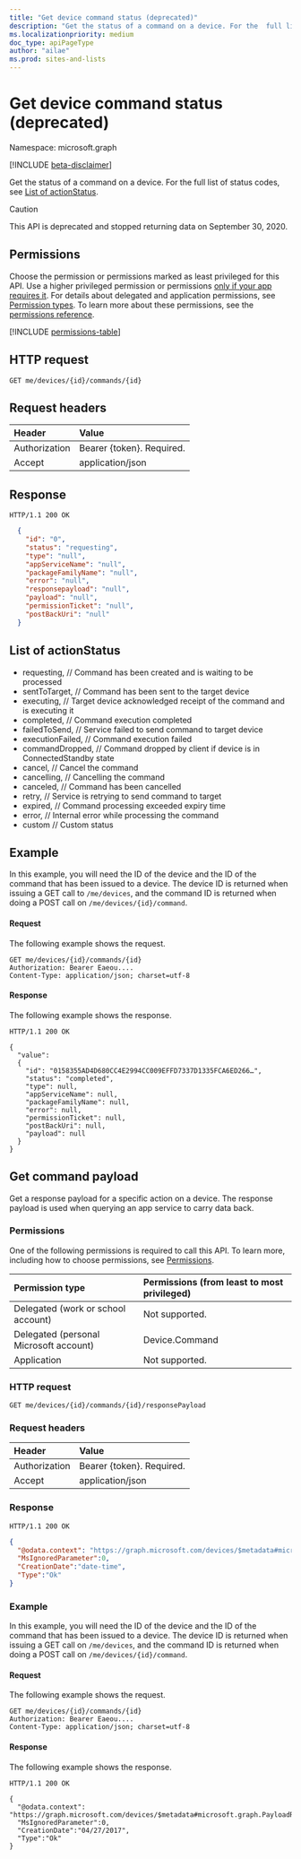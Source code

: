 ```yaml
---
title: "Get device command status (deprecated)"
description: "Get the status of a command on a device. For the  full list of status codes, see List of actionStatus."
ms.localizationpriority: medium
doc_type: apiPageType
author: "ailae"
ms.prod: sites-and-lists
---
```


# Get device command status (deprecated)

Namespace: microsoft.graph

[!INCLUDE [beta-disclaimer](../../includes/beta-disclaimer.md)]

Get the status of a command on a device. For the  full list of status codes, see [List of actionStatus](#list-of-actionstatus).

> [!CAUTION]
> This API is deprecated and stopped returning data on September 30, 2020.

## Permissions

Choose the permission or permissions marked as least privileged for this API. Use a higher privileged permission or permissions [only if your app requires it](/graph/permissions-overview#best-practices-for-using-microsoft-graph-permissions). For details about delegated and application permissions, see [Permission types](/graph/permissions-overview#permission-types). To learn more about these permissions, see the [permissions reference](/graph/permissions-reference).

<!-- { "blockType": "permissions", "name": "get_device_command_status" } -->
[!INCLUDE [permissions-table](../includes/permissions/get-device-command-status-permissions.md)]

## HTTP request

<!-- { "blockType": "ignored" } -->

```http
GET me/devices/{id}/commands/{id}
```

## Request headers

| Header |Value
|:----|:------|
|Authorization| Bearer {token}. Required. |
|Accept | application/json |

## Response
<!-- { "blockType": "ignored" } -->

```http
HTTP/1.1 200 OK
```
<!-- { "blockType": "ignored" } -->

```json
  {
    "id": "0",
    "status": "requesting",
    "type": "null",
    "appServiceName": "null",
    "packageFamilyName": "null",
    "error": "null",
    "responsepayload": "null",
    "payload": "null",
    "permissionTicket": "null",
    "postBackUri": "null"
  }
```

## List of actionStatus

- requesting, // Command has been created and is waiting to be processed
- sentToTarget, // Command has been sent to the target device
- executing, // Target device acknowledged receipt of the command and is executing it
- completed, // Command execution completed
- failedToSend, // Service failed to send command to target device
- executionFailed, // Command execution failed
- commandDropped, // Command dropped by client if device is in ConnectedStandby state
- cancel, // Cancel the command
- cancelling, // Cancelling the command
- canceled, // Command has been cancelled
- retry, // Service is retrying to send command to target
- expired, // Command processing exceeded expiry time
- error, // Internal error while processing the command
- custom // Custom status

## Example

In this example, you will need the ID of the device and the ID of the command that has been issued to a device. The device ID is returned when issuing a GET call to `/me/devices`, and the command ID is returned when doing a POST call on `/me/devices/{id}/command`.

#### Request

The following example shows the request.

<!-- {
  "blockType": "ignored",
  "name": "get_command"
} -->
```http
GET me/devices/{id}/commands/{id}
Authorization: Bearer Eaeou....
Content-Type: application/json; charset=utf-8
```

#### Response

The following example shows the response.
<!-- {
  "blockType": "ignored",
  "truncated": false,
  "@odata.type": "microsoft.graph.command",
  "isCollection": true
} -->
```http
HTTP/1.1 200 OK

{
  "value":
  {
    "id": "0158355AD4D680CC4E2994CC009EFFD7337D1335FCA6ED266…",
    "status": "completed",
    "type": null,
    "appServiceName": null,
    "packageFamilyName": null,
    "error": null,
    "permissionTicket": null,
    "postBackUri": null,
    "payload": null
  }
}
```


## Get command payload

Get a response payload for a specific action on a device. The response payload is used when querying an app service to carry data back.


### Permissions

One of the following permissions is required to call this API. To learn more, including how to choose permissions, see [Permissions](/graph/permissions-reference).

|Permission type      | Permissions (from least to most privileged)              |
|:--------------------|:---------------------------------------------------------|
|Delegated (work or school account) | Not supported.    |
|Delegated (personal Microsoft account) | Device.Command    |
|Application | Not supported. |

### HTTP request

<!-- { "blockType": "ignored" } -->

```http
GET me/devices/{id}/commands/{id}/responsePayload
```

### Request headers

| Header |Value
|:----|:------|
|Authorization| Bearer {token}. Required. |
|Accept | application/json |

### Response
<!-- { "blockType": "ignored" } -->

```http
HTTP/1.1 200 OK
```
<!-- { "blockType": "ignored" } -->

```json
{
  "@odata.context": "https://graph.microsoft.com/devices/$metadata#microsoft.graph.PayloadResponse",
  "MsIgnoredParameter":0,
  "CreationDate":"date-time",
  "Type":"Ok"
}
```

### Example

In this example, you will need the ID of the device and the ID of the command that has been issued to a device. The device ID is returned when issuing a GET call on `/me/devices`, and the command ID is returned when doing a POST call on `/me/devices/{id}/command`.

#### Request

The following example shows the request.

<!-- {
  "blockType": "ignored",
  "name": "get_command_payload"
} -->
```http
GET me/devices/{id}/commands/{id}
Authorization: Bearer Eaeou....
Content-Type: application/json; charset=utf-8
```

#### Response

The following example shows the response.

<!-- {
  "blockType": "ignored",
  "truncated": false,
  "@odata.type": "microsoft.graph.command",
  "isCollection": true
} -->
```http
HTTP/1.1 200 OK

{
  "@odata.context": "https://graph.microsoft.com/devices/$metadata#microsoft.graph.PayloadResponse",
  "MsIgnoredParameter":0,
  "CreationDate":"04/27/2017",
  "Type":"Ok"
}
```



